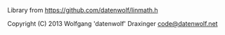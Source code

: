 Library from https://github.com/datenwolf/linmath.h

Copyright (C) 2013 Wolfgang 'datenwolf' Draxinger <code@datenwolf.net>